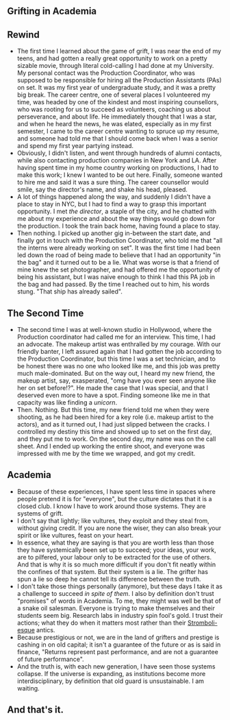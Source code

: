 ## Grifting in Academia

## Rewind
- The first time I learned about the game of grift, I was near the end of my teens, and had gotten a really great opportunity to work on a pretty sizable
movie, through literal cold-calling I had done at my University. My personal contact was the Production Coordinator, who was supposed to
be responsible for hiring all the Production Assistants (PAs) on set. It was my first year of undergraduate study, and it was a pretty big break.
The career centre, one of several places I volunteered my time, was headed by one of the kindest and most inspiring counsellors, who was rooting for us
to succeed as volunteers, coaching us about perseverance, and about life. He immediately thought that I was a star, and when he heard the news, he
was elated, especially as in my first semester, I came to the career centre wanting to spruce up my resume, and someone had told me that I should come back
when I was a senior and spend my first year partying instead.
- Obviously, I didn't listen, and went through hundreds of alumni contacts, while also contacting production companies in New York and LA. After
having spent time in my home country working on productions, I had to make this work; I knew I wanted to be out here. Finally, someone wanted to hire
me and said it was a sure thing. The career counsellor would smile, say the director's name, and shake his head, pleased.
- A lot of things happened along the way, and suddenly I didn't have a place to stay in NYC, but I had to find a way to grasp this important opportunity.
I met *the director*, a staple of the city, and he chatted with me about my experience and about the way things would go down for the production. I took
the train back home, having found a place to stay.
- Then nothing. I picked up another gig in-between the start date, and finally got in touch with the Production Coordinator, who told me that "all
the interns were already working on set". It was the first time I had been led down the road of being made to believe that I had an opportunity "in
the bag" and it turned out to be a lie. What was worse is that a friend of mine knew the set photographer, and had offered me the opportunity of
being his assistant, but I was naive enough to think I had this PA job in the bag and had passed. By the time I reached out to him, his words stung.
"That ship has already sailed".

## The Second Time
- The second time I was at well-known studio in Hollywood, where the Production coordinator had called me for an interview. This time, I had an advocate.
The makeup artist was enthralled by my courage. With our friendly banter, I left assured again that I had gotten the job according to the Production
Coordinator, but this time I was a set technician, and to be honest there was no one who looked like me, and this job was pretty much male-dominated.
But on the way out, I heard my new friend, the makeup artist, say, exasperated, "omg have you ever seen anyone like her on set before!?". He made the case that I was special,
and that I deserved even more to have a spot. Finding someone like me in that capacity was like finding a *unicorn*.
- Then. Nothing. But this time, my new friend told me when they were shooting, as he had been hired for a key role (i.e. makeup artist to the actors), and as it turned out, I had just slipped between the cracks. I controlled
my destiny this time and showed up to set on the first day, and they put me to work. On the second day, my name was on the call sheet. And I ended up
working the entire shoot, and everyone was impressed with me by the time we wrapped, and got my credit.

## Academia
- Because of these experiences, I have spent less time in spaces where people pretend it is for "everyone", but the culture dictates that it is a closed
club. I know I have to work around those systems. They are systems of grift.
- I don't say that lightly; like vultures, they exploit and they steal from, without giving credit. If you are none the wiser, they can also break your spirit or like vultures, feast on your heart.
- In essence, what they are saying is that you are worth less than those they have systemically been set up to succeed; your ideas, your work, are to pilfered, your labour only to be extracted for the use of others. And that is why it is so much more difficult if you don't fit neatly within the confines of that system. But their system is a lie. The grifter has spun a lie so deep he cannot tell its difference between the truth.
- I don't take those things personally (anymore), but these days I take it as a challenge to succeed *in spite of them*. I also by definition don't trust
"promises" of words in Academia. To me, they might was well be that of a snake oil salesman. Everyone is trying to make themselves and their
students seem big. Research labs in industry spin fool's gold. I trust their actions; what they do when it matters most rather than their [Stromboli-esque](https://en.wikipedia.org/wiki/Mangiafuoco) antics.
- Because prestigious or not, we are in the land of grifters and  prestige is cashing in on old capital; it isn't a guarantee of the future
or as is said in finance, "Returns represent past performance, and are not a guarantee of future performance".
- And the truth is, with each new generation, I have seen those systems collapse. If the universe is expanding, as institutions become more
interdisciplinary, by definition that old guard is unsustainable. I am waiting.

## And that's it.
